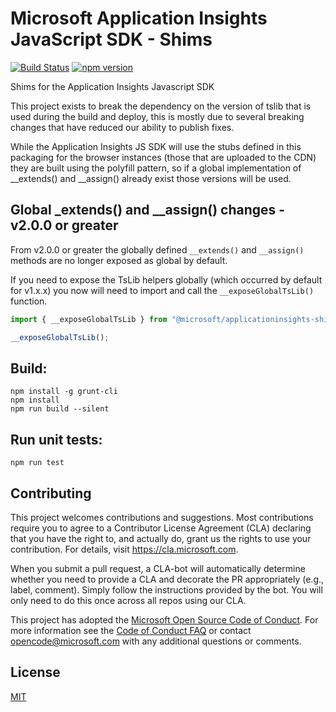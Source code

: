 # Microsoft Application Insights JavaScript SDK - Shims

[![Build Status](https://travis-ci.org/microsoft/ApplicationInsights-JS.svg?branch=master)](https://travis-ci.org/microsoft/ApplicationInsights-JS)
[![npm version](https://badge.fury.io/js/%40microsoft%2Fapplicationinsights-shims.svg)](https://badge.fury.io/js/%40microsoft%2Fapplicationinsights-shims)

Shims for the Application Insights Javascript SDK

This project exists to break the dependency on the version of tslib that is used during the build and deploy, this is
mostly due to several breaking changes that have reduced our ability to publish fixes.

While the Application Insights JS SDK will use the stubs defined in this packaging for the browser instances (those that are
uploaded to the CDN) they are built using the polyfill pattern, so if a global implementation of __extends() and __assign() already exist
those versions will be used.

## Global _extends() and __assign() changes - v2.0.0 or greater

From v2.0.0 or greater the globally defined ```__extends()``` and ```__assign()``` methods are no longer exposed as global by default.

If you need to expose the TsLib helpers globally (which occurred by default for v1.x.x) you now will need to import and call the ```__exposeGlobalTsLib()``` function.

```javascript
import { __exposeGlobalTsLib } from "@microsoft/applicationinsights-shims";

__exposeGlobalTsLib();
```

## Build:
```
npm install -g grunt-cli
npm install
npm run build --silent
```

## Run unit tests:
```
npm run test
```

## Contributing

This project welcomes contributions and suggestions.  Most contributions require you to agree to a
Contributor License Agreement (CLA) declaring that you have the right to, and actually do, grant us
the rights to use your contribution. For details, visit https://cla.microsoft.com.

When you submit a pull request, a CLA-bot will automatically determine whether you need to provide
a CLA and decorate the PR appropriately (e.g., label, comment). Simply follow the instructions
provided by the bot. You will only need to do this once across all repos using our CLA.

This project has adopted the [Microsoft Open Source Code of Conduct](https://opensource.microsoft.com/codeofconduct/).
For more information see the [Code of Conduct FAQ](https://opensource.microsoft.com/codeofconduct/faq/) or
contact [opencode@microsoft.com](mailto:opencode@microsoft.com) with any additional questions or comments.

## License

[MIT](LICENSE)